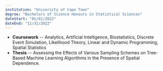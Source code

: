```yaml
---
institution: "University of Cape Town"
degree: "Bachelors of Science Honours in Statistical Sciences"
dateStart: "01/01/2022"
dateEnd: "11/31/2022"
---
```


* **Coursework** -- Analytics, Artificial Intelligence, Biostatistics, Discrete Event Simulation, Likelihood Theory, Linear and Dynamic Programming, Spatial Statistics
* **Thesis** -- Assessing the Effects of Various Sampling Schemes on Tree-Based Machine Learning Algorithms in the Presence of Spatial Dependence.